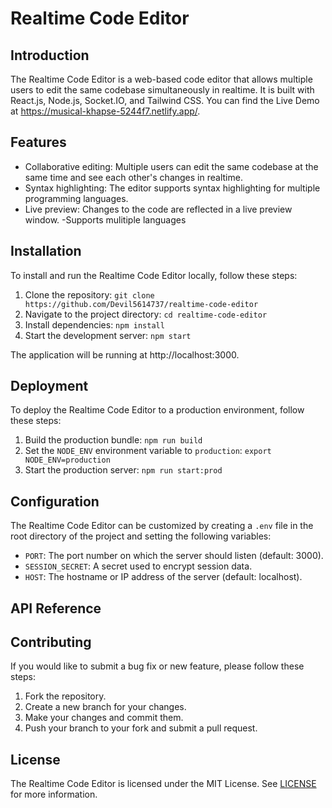 # Realtime Code Editor

## Introduction

The Realtime Code Editor is a web-based code editor that allows multiple users to edit the same codebase simultaneously in realtime. It is built with React.js, Node.js, Socket.IO, and Tailwind CSS. You can find the Live Demo  at https://musical-khapse-5244f7.netlify.app/.

## Features

- Collaborative editing: Multiple users can edit the same codebase at the same time and see each other's changes in realtime.
- Syntax highlighting: The editor supports syntax highlighting for multiple programming languages.
- Live preview: Changes to the code are reflected in a live preview window.
-Supports mulitiple languages

## Installation

To install and run the Realtime Code Editor locally, follow these steps:

1. Clone the repository: `git clone https://github.com/Devil5614737/realtime-code-editor`
2. Navigate to the project directory: `cd realtime-code-editor`
3. Install dependencies: `npm install`
4. Start the development server: `npm start`

The application will be running at http://localhost:3000.

## Deployment

To deploy the Realtime Code Editor to a production environment, follow these steps:

1. Build the production bundle: `npm run build`
2. Set the `NODE_ENV` environment variable to `production`: `export NODE_ENV=production`
3. Start the production server: `npm run start:prod`

## Configuration

The Realtime Code Editor can be customized by creating a `.env` file in the root directory of the project and setting the following variables:

- `PORT`: The port number on which the server should listen (default: 3000).
- `SESSION_SECRET`: A secret used to encrypt session data.
- `HOST`: The hostname or IP address of the server (default: localhost).

## API Reference


## Contributing

If you would like to submit a bug fix or new feature, please follow these steps:

1. Fork the repository.
2. Create a new branch for your changes.
3. Make your changes and commit them.
4. Push your branch to your fork and submit a pull request.

## License

The Realtime Code Editor is licensed under the MIT License. See [LICENSE](LICENSE) for more information.
